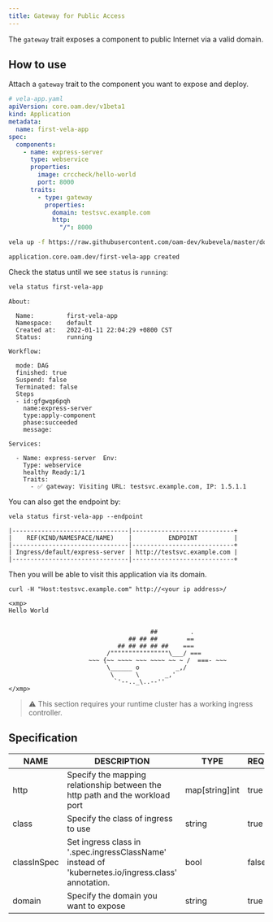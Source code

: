 ```yaml
---
title: Gateway for Public Access
---
```


The `gateway` trait exposes a component to public Internet via a valid domain.

## How to use

Attach a `gateway` trait to the component you want to expose and deploy.

```yaml
# vela-app.yaml
apiVersion: core.oam.dev/v1beta1
kind: Application
metadata:
  name: first-vela-app
spec:
  components:
    - name: express-server
      type: webservice
      properties:
        image: crccheck/hello-world
        port: 8000
      traits:
        - type: gateway
          properties:
            domain: testsvc.example.com
            http:
              "/": 8000
```

```bash
vela up -f https://raw.githubusercontent.com/oam-dev/kubevela/master/docs/examples/vela-app.yaml
```
```console
application.core.oam.dev/first-vela-app created
```

Check the status until we see `status` is `running`:

```bash
vela status first-vela-app
```
```console
About:

  Name:      	first-vela-app
  Namespace: 	default
  Created at:	2022-01-11 22:04:29 +0800 CST
  Status:    	running

Workflow:

  mode: DAG
  finished: true
  Suspend: false
  Terminated: false
  Steps
  - id:gfgwqp6pqh
    name:express-server
    type:apply-component
    phase:succeeded
    message:

Services:

  - Name: express-server  Env:
    Type: webservice
    healthy Ready:1/1
    Traits:
      - ✅ gateway: Visiting URL: testsvc.example.com, IP: 1.5.1.1
```

You can also get the endpoint by:

```shell
vela status first-vela-app --endpoint
```
```
|--------------------------------|----------------------------+
|    REF(KIND/NAMESPACE/NAME)    |          ENDPOINT          |
|--------------------------------|----------------------------+
| Ingress/default/express-server | http://testsvc.example.com |
|--------------------------------|----------------------------+
```

Then you will be able to visit this application via its domain.

```
curl -H "Host:testsvc.example.com" http://<your ip address>/
```
```console
<xmp>
Hello World


                                       ##         .
                                 ## ## ##        ==
                              ## ## ## ## ##    ===
                           /""""""""""""""""\___/ ===
                      ~~~ {~~ ~~~~ ~~~ ~~~~ ~~ ~ /  ===- ~~~
                           \______ o          _,/
                            \      \       _,'
                             `'--.._\..--''
</xmp>
```

> ⚠️ This section requires your runtime cluster has a working ingress controller.


## Specification

| NAME        | DESCRIPTION                                                                                        | TYPE           | REQUIRED | DEFAULT |
| ----------- | -------------------------------------------------------------------------------------------------- | -------------- | -------- | ------- |
| http        | Specify the mapping relationship between the http path and the workload port                       | map[string]int | true     |         |
| class       | Specify the class of ingress to use                                                                | string         | true     | nginx   |
| classInSpec | Set ingress class in '.spec.ingressClassName' instead of 'kubernetes.io/ingress.class' annotation. | bool           | false    | false   |
| domain      | Specify the domain you want to expose                                                              | string         | true     |         |
